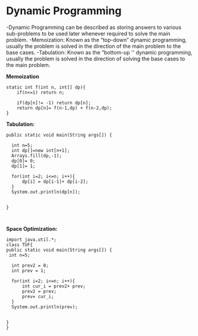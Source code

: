 # Dynamic Programming

-Dynamic Programming can be described as storing answers to various sub-problems to be used later whenever required to solve the main problem.
-Memoization: Known as the “top-down” dynamic programming, usually the problem is solved in the direction of the main problem to the base cases.
-Tabulation: Known as the “bottom-up '' dynamic programming, usually the problem is solved in the direction of solving the base cases to the main problem.

**Memoization**

```
static int f(int n, int[] dp){
    if(n<=1) return n;
    
    if(dp[n]!= -1) return dp[n];
    return dp[n]= f(n-1,dp) + f(n-2,dp);
}
```

**Tabulation:**

```
public static void main(String args[]) {

  int n=5;
  int dp[]=new int[n+1];
  Arrays.fill(dp,-1);
  dp[0]= 0;
  dp[1]= 1;
  
  for(int i=2; i<=n; i++){
      dp[i] = dp[i-1]+ dp[i-2];
  }
  System.out.println(dp[n]);
  
  
}



```
**Space Optimization:**
```
import java.util.*;
class TUF{
public static void main(String args[]) {
 int n=5;
  
  int prev2 = 0;
  int prev = 1;
  
  for(int i=2; i<=n; i++){
      int cur_i = prev2+ prev;
      prev2 = prev;
      prev= cur_i;
  }
  System.out.println(prev);
  
  
}
}

```
